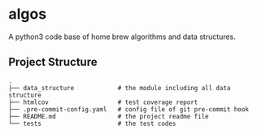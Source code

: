 # algos

A python3 code base of home brew algorithms and data structures.

## Project Structure
```shell
.
├── data_structure            # the module including all data structure
├── htmlcov                   # test coverage report
├── .pre-commit-config.yaml   # config file of git pre-commit hook
├── README.md                 # the project readme file
└── tests                     # the test codes
```

